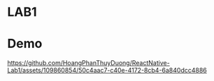# LAB1
# Demo

https://github.com/HoangPhanThuyDuong/ReactNative-Lab1/assets/109860854/50c4aac7-c40e-4172-8cb4-6a840dcc4886
